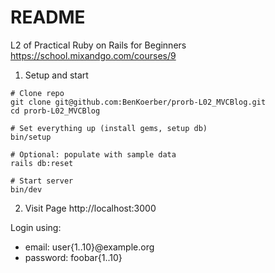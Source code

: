 # README

L2 of Practical Ruby on Rails for Beginners
https://school.mixandgo.com/courses/9


1. Setup and start

```
# Clone repo
git clone git@github.com:BenKoerber/prorb-L02_MVCBlog.git
cd prorb-L02_MVCBlog

# Set everything up (install gems, setup db)
bin/setup

# Optional: populate with sample data
rails db:reset

# Start server
bin/dev
```

2. Visit Page
http://localhost:3000

Login using:
* email: user{1..10}@example.org
* password: foobar{1..10}


